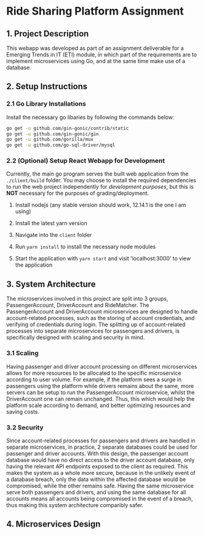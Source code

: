 # Ride Sharing Platform Assignment

## 1. Project Description

This webapp was developed as part of an assignment deliverable for a Emerging Trends in IT (ETI) module, in which part of the requirements are to implement microservices using Go, and at the same time make use of a database.

## 2. Setup Instructions

### 2.1 Go Library Installations

Install the necessary go libaries by following the commands below:

```sh
go get -u github.com/gin-gonic/contrib/static
go get -u github.com/gin-gonic/gin
go get -u github.com/gorilla/mux
go get -u github.com/go-sql-driver/mysql
```

### 2.2 (Optional) Setup React Webapp for Development

Currently, the main go program serves the built web application from the `./client/build` folder. You may choose to install the required dependencies to run the web project independently for _development purposes_, but this is **NOT** necessary for the purposes of grading/deployment.

1. Install nodejs (any stable version should work, 12.14.1 is the one I am using)

2. Install the latest yarn version

3. Navigate into the `client` folder

4. Run `yarn install` to install the necessary node modules

5. Start the application with `yarn start` and visit 'localhost:3000' to view the application

## 3. System Architecture

The microservices involved in this project are split into 3 groups, PassengerAccount, DriverAccount and RideMatcher. The PassengerAccount and DriverAccount microservices are designed to handle account-related processes, such as the storing of account credentials, and verifying of credentials during login. The splitting up of account-related processes into separate microservices for passengers and drivers, is specifically designed with scaling and security in mind.

### 3.1 Scaling

Having passenger and driver account processing on different microservices allows for more resources to be allocated to the specific microservice according to user volume. For example, if the platform sees a surge in passengers using the platform while drivers remains about the same, more servers can be setup to run the PassengerAccount microservice, whilst the DriverAccount one can remain unchanged. Thus, this which would help the platform scale according to demand, and better optimizing resources and saving costs.

### 3.2 Security

Since account-related processes for passengers and drivers are handled in separate microservices, in practice, 2 separate databases could be used for passenger and driver accounts. With this design, the passenger account database would have no direct access to the driver account database, only having the relevant API endpoints exposed to the client as required. This makes the system as a whole more secure, because in the unlikely event of a database breach, only the data within the affected database would be compromised, while the other remains safe. Having the same microservice serve both passengers and drivers, and using the same database for all accounts means all accounts being compromised in the event of a breach, thus making this system architecture comparibly safer.

## 4. Microservices Design
